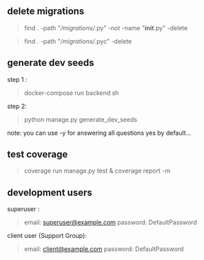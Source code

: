 ## delete migrations
> find . -path "*/migrations/*.py" -not -name "__init__.py" -delete

> find . -path "*/migrations/*.pyc"  -delete

## generate dev seeds
step 1 :
> docker-compose run backend sh

step 2:
> python manage.py generate_dev_seeds

note: you can use -y for answering all questions yes by default...

## test coverage
> coverage run manage.py test & coverage report -m

## development users

superuser :
> email: superuser@example.com
> password: DefaultPassword

client user (Support Group):
> email: client@example.com
> password: DefaultPassword
